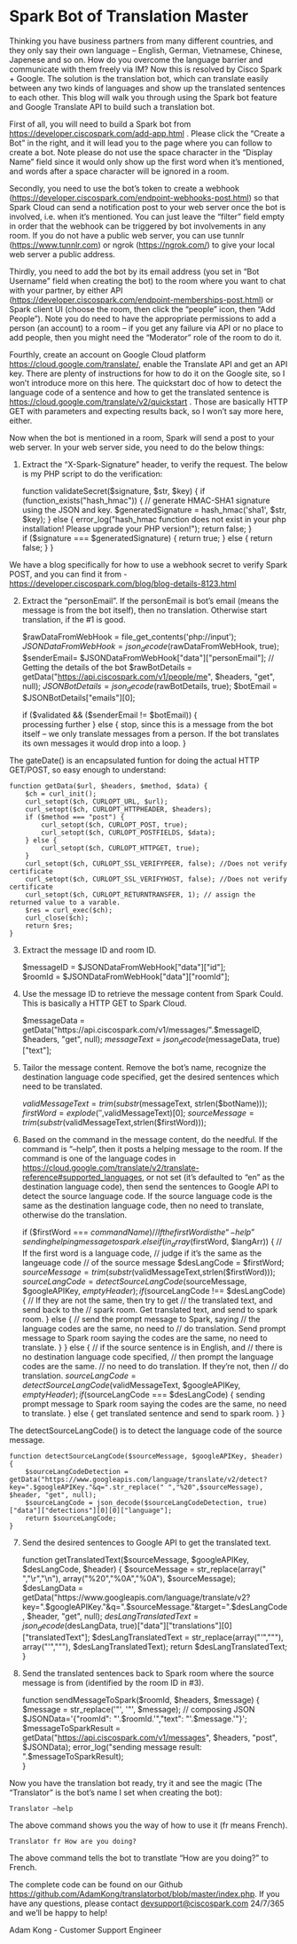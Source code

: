# Spark Bot of Translation Master

Thinking you have business partners from many different countries, and they only say their own language – English, German, Vietnamese, Chinese, Japenese and so on. How do you overcome the language barrier and communicate with them freely via IM? Now this is resolved by Cisco Spark + Google. The solution is the translation bot, which can translate easily between any two kinds of languages and show up the translated sentences to each other. This blog will walk  you through using the Spark bot feature and Google Translate API to build such a translation bot.


First of all, you will need to build a Spark bot from https://developer.ciscospark.com/add-app.html . Please click the “Create a Bot” in the right, and it will lead you to the page where you can follow to create a bot. Note please do not use the space character in the “Display Name” field since it would only show up the first word when it’s mentioned, and words after a space character will be ignored in a room. 


Secondly, you need to use the bot’s token to create a webhook (https://developer.ciscospark.com/endpoint-webhooks-post.html) so that Spark Cloud can send a notification post to your web server once the bot is involved, i.e. when it’s mentioned. You can just leave the “filter” field empty in order that the webhook can be triggered by bot involvements in any room. If you do not have a public web server, you can use tunnlr (https://www.tunnlr.com) or ngrok (https://ngrok.com/) to give your local web server a public address.


Thirdly, you need to add the bot by its email address (you set in “Bot Username” field when creating the bot) to the room where you want to chat with your partner, by either API (https://developer.ciscospark.com/endpoint-memberships-post.html) or Spark client UI (choose the room, then click the “people” icon, then “Add People”). Note you do need to have the appropriate permissions to add a person (an account) to a room – if you get any failure via API or no place to add people, then you might need the “Moderator” role of the room to do it.


Fourthly, create an account on Google Cloud platform https://cloud.google.com/translate/, enable the Translate API and get an API key. There are plenty of instructions for how to do it on the Google site, so I won’t introduce more on this here. The quickstart doc of how to detect the language code of  a sentence and how to get the translated sentence is https://cloud.google.com/translate/v2/quickstart . Those are basically HTTP GET with parameters and expecting results back, so I won’t say more here, either.


Now when the bot is mentioned in a room, Spark will send a post to your web server. In your web server side, you need to do the below things:


1. Extract the “X-Spark-Signature” header, to verify the request. The below is my PHP script to do the verification:

	function validateSecret($signature, $str, $key) {
		if (function_exists("hash_hmac")) {
			// generate HMAC-SHA1 signature using the JSON and key.
			$generatedSignature = hash_hmac('sha1', $str, $key);
		} else {
			error_log("hash_hmac function does not exist in your php installation! Please upgrade your PHP version!");
			return false;
		}        
		if ($signature === $generatedSignature) {
			return true;
		} else {
			return false;
		}
	}

We have a blog specifically for how to use a webhook secret to verify Spark POST, and you can find it from - https://developer.ciscospark.com/blog/blog-details-8123.html


2. Extract the “personEmail”. If the personEmail is bot’s email (means the message is from the bot itself), then no translation. Otherwise start translation, if the #1 is good.

	$rawDataFromWebHook = file_get_contents('php://input');
	$JSONDataFromWebHook = json_decode($rawDataFromWebHook, true);
	$senderEmail= $JSONDataFromWebHook["data"]["personEmail"];
	// Getting the details of the bot
	$rawBotDetails = getData("https://api.ciscospark.com/v1/people/me", $headers, "get", null);
	$JSONBotDetails = json_decode($rawBotDetails, true);
	$botEmail = $JSONBotDetails["emails"][0];

	if ($validated && ($senderEmail != $botEmail)) {	
		processing further
	} else {
		stop, since this is a message from the bot itself – we only translate messages from a person. If the bot translates its own messages it would drop into a loop.
	}

The gateDate() is an encapsulated funtion for doing the actual HTTP GET/POST, so easy enough to understand:

	function getData($url, $headers, $method, $data) {
		$ch = curl_init();
		curl_setopt($ch, CURLOPT_URL, $url);
		curl_setopt($ch, CURLOPT_HTTPHEADER, $headers);
		if ($method === "post") {
			curl_setopt($ch, CURLOPT_POST, true);
			curl_setopt($ch, CURLOPT_POSTFIELDS, $data);
		} else {
			curl_setopt($ch, CURLOPT_HTTPGET, true);
		}
		curl_setopt($ch, CURLOPT_SSL_VERIFYPEER, false); //Does not verify certificate
		curl_setopt($ch, CURLOPT_SSL_VERIFYHOST, false); //Does not verify certificate
		curl_setopt($ch, CURLOPT_RETURNTRANSFER, 1); // assign the returned value to a varable.
		$res = curl_exec($ch);
		curl_close($ch);
		return $res;
	}


3. Extract the message ID and room ID. 

	$messageID = $JSONDataFromWebHook["data"]["id"];  
	$roomId = $JSONDataFromWebHook["data"]["roomId"];


4. Use the message ID to retrieve the message content from Spark Could. This is basically a HTTP GET to Spark Cloud.

	$messageData = getData("https://api.ciscospark.com/v1/messages/".$messageID, $headers, "get", null);
	$messageText = json_decode($messageData, true)["text"];

	
5. Tailor the message content. Remove the bot’s name, recognize the destination language code specified, get the desired sentences which need to be translated.

	$validMessageText = trim(substr($messageText, strlen($botName)));
	$firstWord = explode(' ',$validMessageText)[0];
	$sourceMessage = trim(substr($validMessageText,strlen($firstWord)));


6. Based on the command in the message content, do the needful. If the command is “–help”, then it posts a helping message to the room. If the command is one of the language codes in https://cloud.google.com/translate/v2/translate-reference#supported_languages, or not set (it’s defaulted to “en” as the destination language code), then send the sentences to Google API to detect the source language code. If the source language code is the same as the destination language code, then no need to translate, otherwise do the translation. 

	if ($firstWord === $commandName) { 
		// If the first Word is the “-help”
		sending helping message to spark        .
	} elseif (in_array($firstWord, $langArr)) {
		// If the first word is a language code,
		// judge if it’s the same as the langeuage code
		// of the source message
		$desLangCode = $firstWord;
		$sourceMessage = trim(substr($validMessageText,strlen($firstWord)));
		$sourceLangCode = detectSourceLangCode($sourceMessage, $googleAPIKey, $emptyHeader);
		if ($sourceLangCode !== $desLangCode) {
	   // If they are not the same, then try to get
	   // the translated text, and send back to the 
	   // spark room.
	   Get translated text, and send to spark room.
		} else {
			//  send the prompt message to Spark, saying
			//  the language codes are the same, no need to
			  //  do translation.
			 Send prompt message to Spark room saying the codes are the same, no need to translate.
		}
	} else {
		// if the source sentence is in English, and 
		// there is no destination language code specified,
		// then prompt the language codes are the same.
		// no need to do translation. If they’re not, then
		// do translation.
	$sourceLangCode = detectSourceLangCode($validMessageText, $googleAPIKey, $emptyHeader);
		if ($sourceLangCode === $desLangCode) {
			sending prompt message to Spark room saying the codes are the same, no need to translate.
		} else {
			get translated sentence and send to spark room.
		}
	}

The detectSourceLangCode() is to detect the language code of the source message.

	function detectSourceLangCode($sourceMessage, $googleAPIKey, $header) {
		$sourceLangCodeDetection = getData("https://www.googleapis.com/language/translate/v2/detect?key=".$googleAPIKey."&q=".str_replace(" ","%20",$sourceMessage), $header, "get", null);
		$sourceLangCode = json_decode($sourceLangCodeDetection, true)["data"]["detections"][0][0]["language"];
		return $sourceLangCode;
	}


7. Send the desired sentences to Google API to get the translated text.

	function getTranslatedText($sourceMessage, $googleAPIKey, $desLangCode, $header) {
	$sourceMessage = str_replace(array(" ","\r","\n"), array("%20","%0A","%0A"), $sourceMessage);
	$desLangData = getData("https://www.googleapis.com/language/translate/v2?key=".$googleAPIKey."&q=".$sourceMessage."&target=".$desLangCode, $header, "get", null);
	$desLangTranslatedText = json_decode($desLangData, true)["data"]["translations"][0]["translatedText"];
	$desLangTranslatedText = str_replace(array("&#39;","&quot;"), array("'","\""), $desLangTranslatedText);
	return $desLangTranslatedText;
	}


8. Send the translated sentences back to Spark room where the source message is from (identified by the room ID in #3).

	function sendMessageToSpark($roomId, $headers, $message) {
		$message = str_replace('"', '\"', $message);
		// composing JSON
		$JSONData='{"roomId": "'.$roomId.'","text": "'.$message.'"}';
		$messageToSparkResult = getData("https://api.ciscospark.com/v1/messages", $headers, "post", $JSONData);
		error_log("sending message result: ".$messageToSparkResult);        
	}



Now you have the translation bot ready, try it and see the magic (The “Translator” is the bot’s name I set when creating the bot):

	Translator –help

The above command shows you the way of how to use it (fr means French).

	Translator fr How are you doing?

The above command tells the bot to transtlate “How are you doing?” to French. 


The complete code can be found on our Github https://github.com/AdamKong/translatorbot/blob/master/index.php. If you have any questions, please contact devsupport@ciscospark.com 24/7/365 and we’ll be happy to help!

Adam Kong - Customer Support Engineer
